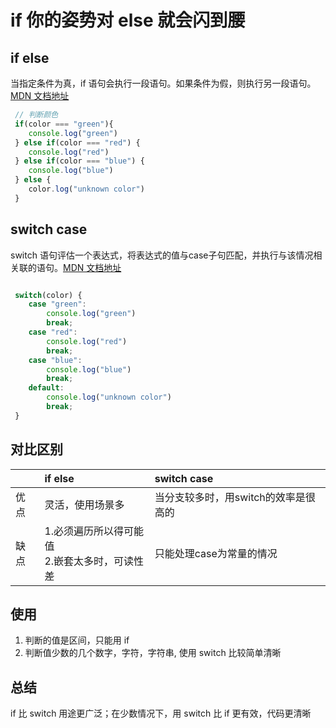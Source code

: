 # if 你的姿势对 else 就会闪到腰


## if else
当指定条件为真，if 语句会执行一段语句。如果条件为假，则执行另一段语句。<a target = "blank"  href="https://developer.mozilla.org/zh-CN/docs/Web/JavaScript/Reference/Statements/if...else">MDN 文档地址</a>

``` javascript
 // 判断颜色
 if(color === "green"){
    console.log("green")
 } else if(color === "red") {
    console.log("red")
 } else if(color === "blue") {
    console.log("blue")
 } else {
    color.log("unknown color")
 }
 ```


## switch case
switch 语句评估一个表达式，将表达式的值与case子句匹配，并执行与该情况相关联的语句。<a target = "blank"  href="https://developer.mozilla.org/zh-CN/docs/Web/JavaScript/Reference/Statements/switch">MDN 文档地址</a>

``` javascript

 switch(color) {
    case "green":
        console.log("green")
        break;
    case "red":
        console.log("red")
        break;
    case "blue":
        console.log("blue")
        break;
    default:
        console.log("unknown color")
        break;
 }

```

## 对比区别
|        |  if else   | switch case  |
|  ----  |  :----  | :----  |
|  优点  | 灵活，使用场景多  | 当分支较多时，用switch的效率是很高的 |
|  缺点  | 1.必须遍历所以得可能值 <br> 2.嵌套太多时，可读性差  | 只能处理case为常量的情况 |


## 使用
1. 判断的值是区间，只能用 if
2. 判断值少数的几个数字，字符，字符串, 使用 switch 比较简单清晰


## 总结
if 比 switch 用途更广泛；在少数情况下，用 switch 比 if 更有效，代码更清晰
